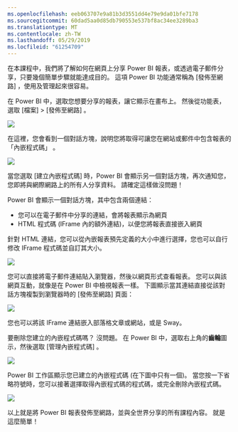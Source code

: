 ```yaml
---
ms.openlocfilehash: eeb063707e9a81b3d3551dd4e79e9da01bfe7178
ms.sourcegitcommit: 60dad5aa0d85db790553e537bf8ac34ee3289ba3
ms.translationtype: MT
ms.contentlocale: zh-TW
ms.lasthandoff: 05/29/2019
ms.locfileid: "61254709"
---
```

在本課程中，我們將了解如何在網頁上分享 Power BI 報表，或透過電子郵件分享，只要幾個簡單步驟就能達成目的。 這項 Power BI 功能通常稱為 [發佈至網路]  ，使用及管理起來很容易。

在 Power BI 中，選取您想要分享的報表，讓它顯示在畫布上。 然後從功能表，選取 [檔案] > [發佈至網路]  。

![](media/6-6-publish-to-web/6-6_1a.png)

在這裡，您會看到一個對話方塊，說明您將取得可讓您在網站或郵件中包含報表的「內嵌程式碼」  。

![](media/6-6-publish-to-web/6-6_2.png)

當您選取 [建立內嵌程式碼]  時，Power BI 會顯示另一個對話方塊，再次通知您，您即將與網際網路上的所有人分享資料。 請確定這樣做沒問題！

Power BI 會顯示一個對話方塊，其中包含兩個連結：

* 您可以在電子郵件中分享的連結，會將報表顯示為網頁
* HTML 程式碼 (IFrame 內的額外連結)，以便您將報表直接嵌入網頁

針對 HTML 連結，您可以從內嵌報表預先定義的大小中進行選擇，您也可以自行修改 IFrame 程式碼並自訂其大小。

![](media/6-6-publish-to-web/6-6_3.png)

您可以直接將電子郵件連結貼入瀏覽器，然後以網頁形式查看報表。 您可以與該網頁互動，就像是在 Power BI 中檢視報表一樣。 下圖顯示當其連結直接從該對話方塊複製到瀏覽器時的 [發佈至網路]  頁面：

![](media/6-6-publish-to-web/6-6_4.png)

您也可以將該 IFrame 連結嵌入部落格文章或網站，或是 Sway。

要刪除您建立的內嵌程式碼嗎？ 沒問題。 在 Power BI 中，選取右上角的**齒輪**圖示，然後選取 [管理內嵌程式碼]  。

![](media/6-6-publish-to-web/6-6_5.png)

Power BI 工作區顯示您已建立的內嵌程式碼 (在下圖中只有一個)。 當您按一下省略符號時，您可以接著選擇取得內嵌程式碼的程式碼，或完全刪除內嵌程式碼。

![](media/6-6-publish-to-web/6-6_6.png)

以上就是將 Power BI 報表發佈至網路，並與全世界分享的所有課程內容。 就是這麼簡單！

